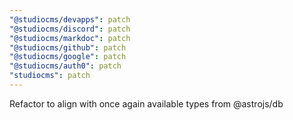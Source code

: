 ```yaml
---
"@studiocms/devapps": patch
"@studiocms/discord": patch
"@studiocms/markdoc": patch
"@studiocms/github": patch
"@studiocms/google": patch
"@studiocms/auth0": patch
"studiocms": patch
---
```


Refactor to align with once again available types from @astrojs/db
